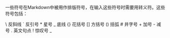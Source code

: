 一些符号在Markdown中被用作排版符号，在输入这些符号时需要用转义符。这些符号包括：

\ 反斜线 ` 反引号 * 星号 _ 底线 {} 花括号 [] 方括号 () 括弧 # 井字号 + 加号 - 减号 . 英文句点 ! 惊叹号
\_


